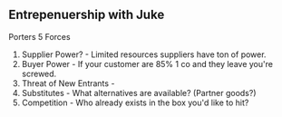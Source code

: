 ## Entrepenuership with Juke

Porters 5 Forces

1. Supplier Power? - Limited resources suppliers have ton of power.
2. Buyer Power - If your customer are 85% 1 co and they leave you're screwed.
3. Threat of New Entrants -
4. Substitutes - What alternatives are available? (Partner goods?)
5. Competition - Who already exists in the box you'd like to hit?
